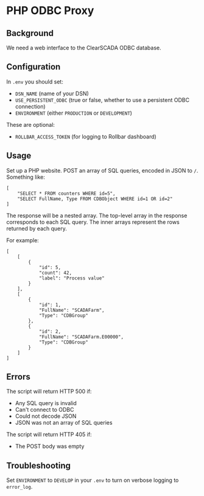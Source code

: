 # PHP ODBC Proxy

## Background

We need a web interface to the ClearSCADA ODBC database.

## Configuration

In `.env` you should set:

- `DSN_NAME` (name of your DSN)
- `USE_PERSISTENT_ODBC` (true or false, whether to use a persistent ODBC connection)
- `ENVIRONMENT` (either `PRODUCTION` or `DEVELOPMENT`)

These are optional:

- `ROLLBAR_ACCESS_TOKEN` (for logging to Rollbar dashboard)

## Usage

Set up a PHP website. POST an array of SQL queries, encoded in JSON to `/`. Something like:

```
[
	"SELECT * FROM counters WHERE id=5",
	"SELECT FullName, Type FROM CDBObject WHERE id=1 OR id=2"
]
```

The response will be a nested array. The top-level array in the response corresponds to each SQL query. The inner arrays represent the rows returned by each query.

For example:

```
[
	[
		{
			"id": 5,
			"count": 42,
			"label": "Process value"
		}
	],
	[
		{
			"id": 1,
			"FullName": "SCADAFarm",
			"Type": "CDBGroup"
		},
		{
			"id": 2,
			"FullName": "SCADAFarm.E00000",
			"Type": "CDBGroup"
		}
	]
]
```

## Errors

The script will return HTTP 500 if:

- Any SQL query is invalid
- Can't connect to ODBC
- Could not decode JSON
- JSON was not an array of SQL queries

The script will return HTTP 405 if:

- The POST body was empty

## Troubleshooting

Set `ENVIRONMENT` to `DEVELOP` in your `.env` to turn on verbose logging to `error_log`.
